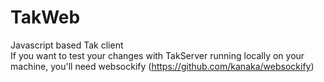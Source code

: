 # TakWeb
Javascript based Tak client
<br>
If you want to test your changes with TakServer running locally on your machine, you'll need websockify (https://github.com/kanaka/websockify)
